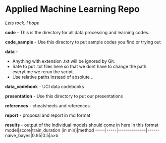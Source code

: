 # Applied Machine Learning Repo

*Lets rock. I hope*

**code** - This is the directory for all data processing and learning codes.

**code_sample** - Use this directory to put sample codes you find or trying out
 
**data** - 
* Anything with extension .txt will be ignored by Git. 
* Safe to put .txt files here so that we dont have to change the path everytime we rerun the script. 
* Use relative paths instead of absolute .. 

**data_codebook** - UCI data codebooks

**presentation** - Use this directory to put our presentations

**references** - cheatsheets and references

**report** - proposal and report in md format

**results** - output of the individual models should come in here in this format
model|score|train_duration (in min)|method
-----|-----|--------------|------
naive_bayes|0.95|0.5|a>b
